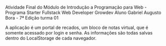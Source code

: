 Atividade Final do Módulo de Introdução a Programação para Web - Programa Starter Fullstack Web Developer Growdev
Aluno Gabriel Augusto Bora - 7ª Edição turma 01 

A aplicação é um portal de recados, um bloco de notas virtual, que é somente acessado por login e senha.
As informações são todas salvas dentro do LocalStorage de cada navegador.
